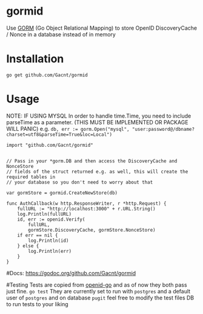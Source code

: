 # gormid
Use [GORM](https://github.com/jinzhu/gorm) (Go Object Relational Mapping) to store OpenID DiscoveryCache / Nonce in a database instead of in memory

# Installation
`go get github.com/Gacnt/gormid`

# Usage
NOTE: IF USING MYSQL
In order to handle time.Time, you need to include parseTime as a parameter. (THIS MUST BE IMPLEMENTED OR PACKAGE WILL PANIC) 
e.g. `db, err := gorm.Open("mysql", "user:password@/dbname?charset=utf8&parseTime=True&loc=Local")`

```
import "github.com/Gacnt/gormid"

 
// Pass in your *gorm.DB and then access the DiscoveryCache and NonceStore 
// fields of the struct returned e.g. as well, this will create the required tables in
// your database so you don't need to worry about that

var gormStore = gormid.CreateNewStore(db) 

func AuthCallback(w http.ResponseWriter, r *http.Request) {
	fullURL := "http://localhost:3000" + r.URL.String()
	log.Println(fullURL)
	id, err := openid.Verify(
		fullURL,
		gormStore.DiscoveryCache, gormStore.NonceStore)
	if err == nil {
		log.Println(id)
	} else {
		log.Println(err)
	}
}
```

#Docs:
https://godoc.org/github.com/Gacnt/gormid

#Testing
Tests are copied from [openid-go](https://github.com/yohcop/openid-go) and as of now they both pass just fine.
`go test` 
They are currently set to run with `postgres` and a default user of `postgres` and on database `pugit` feel free to modify the test files DB to run tests to your liking


